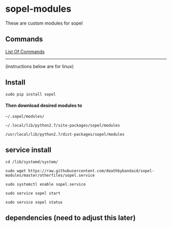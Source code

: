 # sopel-modules

These are custom modules for sopel

## Commands

[List Of Commands](https://gist.githubusercontent.com/anonymous/564631a78ab7b452530548ec7fe6eedb/raw/3edaf78933f0985a4ef56ec16624f83a0fbab6b8/commands.txt)
______________________________________


(instructions below are for linux)

## Install
`sudo pip install sopel`

#### Then download desired modules to
`~/.sopel/modules/`

`~/.local/lib/python2.7/site-packages/sopel/modules`

`/usr/local/lib/python2.7/dist-packages/sopel/modules`

## service install
`cd /lib/systemd/system/`

`sudo wget https://raw.githubusercontent.com/deathbybandaid/sopel-modules/master/otherfiles/sopel.service`

`sudo systemctl enable sopel.service`

`sudo service sopel start`

`sudo service sopel status`

## dependencies (need to adjust this later)
